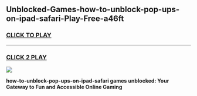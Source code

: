 
## Unblocked-Games-how-to-unblock-pop-ups-on-ipad-safari-Play-Free-a46ft
<h3>
<a href="https://premium76.site?title=how-to-unblock-pop-ups-on-ipad-safari&ref=18A1">CLICK TO PLAY</a></h3>
<hr>

<h3>
<a href="https://premium76.site?title=how-to-unblock-pop-ups-on-ipad-safari&ref=18A1">CLICK 2 PLAY</a>
  
</h3>

<a href="https://premium76.site?title=how-to-unblock-pop-ups-on-ipad-safari&ref=18A1"><img src="https://clearcache.store/games.png"></a>


**how-to-unblock-pop-ups-on-ipad-safari games unblocked: Your Gateway to Fun and Accessible Online Gaming**
